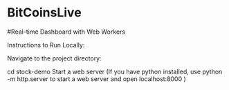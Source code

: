 # BitCoinsLive

#Real-time Dashboard with Web Workers

Instructions to Run Locally:

Navigate to the project directory:

cd stock-demo
Start a web server (If you have python installed, use python -m http.server to start a web server and open localhost:8000 )
